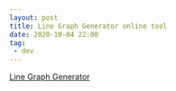 ```yaml
---
layout: post
title: Line Graph Generator online tool
date: 2020-10-04 22:00
tag:
 - dev
---
```


[Line Graph Generator](https://www.rapidtables.com/tools/line-graph.html)
